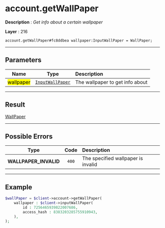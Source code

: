 # account.getWallPaper

**Description** : *Get info about a certain wallpaper*

**Layer** : 216

```tl
account.getWallPaper#fc8ddbea wallpaper:InputWallPaper = WallPaper;
```

---

## Parameters

| Name | Type | Description |
| :---: | :---: | :--- |
| <mark>wallpaper</mark> | [`InputWallPaper`](type/InputWallPaper) | The wallpaper to get info about |

---

## Result

[WallPaper](type/WallPaper)

---

## Possible Errors

| Type | Code | Description |
| :---: | :---: | :--- |
| **WALLPAPER_INVALID** | `400` | The specified wallpaper is invalid |

---

## Example

```php
$wallPaper = $client->account->getWallPaper(
	wallpaper : $client->inputWallPaper(
		id : 7256465939822007686,
		access_hash : 8383203285755910943,
	),
);
```